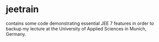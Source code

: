 # jeetrain
contains some code demonstrating essential JEE 7 features in order to backup my lecture at the University of Applied Sciences in Munich, Germany.
